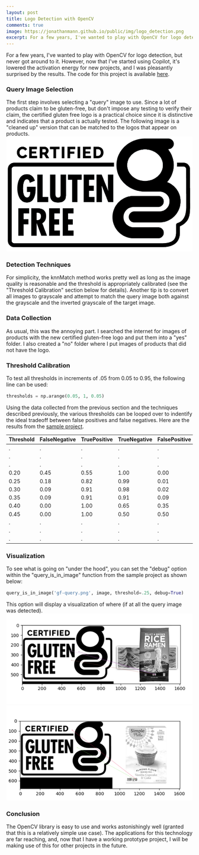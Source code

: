 ```yaml
---
layout: post
title: Logo Detection with OpenCV
comments: true
image: https://jonathanmann.github.io/public/img/logo_detection.png
excerpt: For a few years, I've wanted to play with OpenCV for logo detection, but never got around to it. However, now that I've started using Copilot, it's lowered the activation energy for new projects, and I was pleasantly surprised by the results. 
---
```

For a few years, I've wanted to play with OpenCV for logo detection, but never got around to it. However, now that I've started using Copilot, it's lowered the activation energy for new projects, and I was pleasantly surprised by the results. The code for this project is available [here](https://github.com/jonathanmann/certified-gluten-free-product-identifier).

### Query Image Selection
The first step involves selecting a "query" image to use. Since a lot of products claim to be gluten-free, but don't impose any testing to verify their claim, the certified gluten free logo is a practical choice since it is distinctive and indicates that a product is actually tested. The following image is a "cleaned up" version that can be matched to the logos that appear on products.
![gf](https://github.com/jonathanmann/certified-gluten-free-product-identifier/blob/main/gf-query.png?raw=true)

### Detection Techniques
For simplicity, the knnMatch method works pretty well as long as the image quality is reasonable and the threshold is appropriately calibrated (see the "Threshold Calibration" section below for details). Another tip is to convert all images to grayscale and attempt to match the query image both against the grayscale and the inverted grayscale of the target image.

### Data Collection
As usual, this was the annoying part. I searched the internet for images of products with the new certified gluten-free logo and put them into a "yes" folder. I also created a "no" folder where I put images of products that did not have the logo.

### Threshold Calibration
To test all thresholds in increments of .05 from 0.05 to 0.95, the following line can be used:
```python
thresholds = np.arange(0.05, 1, 0.05)
```
Using the data collected from the previous section and the techniques described previously, the various thresholds can be looped over to indentify the ideal tradeoff between false positives and false negatives. Here are the results from the [sample project](https://github.com/jonathanmann/certified-gluten-free-product-identifier).

| Threshold | FalseNegative | TruePositive | TrueNegative | FalsePositive |
| --------- | ------------- | ------------ | ------------ | ------------- |
.    | .    | .    | .    | .
.    | .    | .    | .    | .
.    | .    | .    | .    | .
0.20 | 0.45 | 0.55 | 1.00 | 0.00
0.25 | 0.18 | 0.82 | 0.99 | 0.01
0.30 | 0.09 | 0.91 | 0.98 | 0.02
0.35 | 0.09 | 0.91 | 0.91 | 0.09
0.40 | 0.00 | 1.00 | 0.65 | 0.35
0.45 | 0.00 | 1.00 | 0.50 | 0.50
.    | .    | .    | .    | .
.    | .    | .    | .    | .
.    | .    | .    | .    | .

### Visualization
To see what is going on "under the hood", you can set the "debug" option within the "query_is_in_image" function from the sample project as shown below:
```python
query_is_in_image('gf-query.png', image, threshold=.25, debug=True)
```
This option will display a visualization of where (if at all the query image was detected).
![example1](https://github.com/jonathanmann/certified-gluten-free-product-identifier/blob/main/examples/gf-detect1.png?raw=true)
![example2](https://github.com/jonathanmann/certified-gluten-free-product-identifier/blob/main/examples/gf-detect2.png?raw=true)

### Conclusion
The OpenCV library is easy to use and works astonishingly well (granted that this is a relatively simple use case). The applications for this technology are far reaching, and, now that I have a working prototype project, I will be making use of this for other projects in the future.
